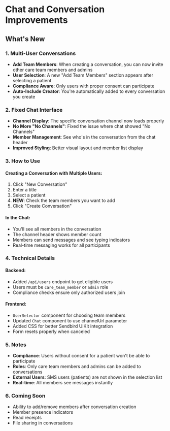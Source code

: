 # Chat and Conversation Improvements

## What's New

### 1. Multi-User Conversations
- **Add Team Members**: When creating a conversation, you can now invite other care team members and admins
- **User Selection**: A new "Add Team Members" section appears after selecting a patient
- **Compliance Aware**: Only users with proper consent can participate
- **Auto-Include Creator**: You're automatically added to every conversation you create

### 2. Fixed Chat Interface
- **Channel Display**: The specific conversation channel now loads properly
- **No More "No Channels"**: Fixed the issue where chat showed "No Channels"
- **Member Management**: See who's in the conversation from the chat header
- **Improved Styling**: Better visual layout and member list display

### 3. How to Use

#### Creating a Conversation with Multiple Users:
1. Click "New Conversation"
2. Enter a title
3. Select a patient
4. **NEW**: Check the team members you want to add
5. Click "Create Conversation"

#### In the Chat:
- You'll see all members in the conversation
- The channel header shows member count
- Members can send messages and see typing indicators
- Real-time messaging works for all participants

### 4. Technical Details

#### Backend:
- Added `/api/users` endpoint to get eligible users
- Users must be `care_team_member` or `admin` role
- Compliance checks ensure only authorized users join

#### Frontend:
- `UserSelector` component for choosing team members
- Updated `Chat` component to use channelUrl parameter
- Added CSS for better Sendbird UIKit integration
- Form resets properly when canceled

### 5. Notes

- **Compliance**: Users without consent for a patient won't be able to participate
- **Roles**: Only care team members and admins can be added to conversations
- **External Users**: SMS users (patients) are not shown in the selection list
- **Real-time**: All members see messages instantly

### 6. Coming Soon

- Ability to add/remove members after conversation creation
- Member presence indicators
- Read receipts
- File sharing in conversations
